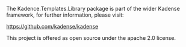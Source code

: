 The Kadence.Templates.Library package is part of the wider Kadense framework, for further information, please visit:

https://github.com/kadense/kadense

This project is offered as open source under the apache 2.0 license.